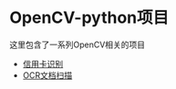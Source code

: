 # OpenCV-python项目
这里包含了一系列OpenCV相关的项目
- [信用卡识别](https://github.com/coding-huan/projects-of-OpenCV-python/tree/main/template-matching-ocr)
- [OCR文档扫描](https://github.com/coding-huan/projects-of-OpenCV-python/tree/main/Scan)
